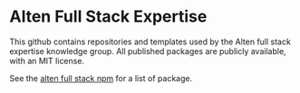 # Alten Full Stack Expertise

This github contains repositories and templates used by the Alten full stack expertise knowledge group.
All published packages are publicly available, with an MIT license.

See the [alten full stack npm](https://www.npmjs.com/~alten-fullstack-expertise) for a list of package.
